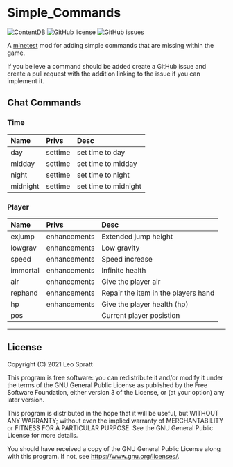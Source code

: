 # Simple_Commands
![ContentDB](https://content.minetest.net/packages/enchant97/simple_commands/shields/downloads/)
![GitHub license](https://img.shields.io/github/license/enchant97/minetest_simple_commands)
![GitHub issues](https://img.shields.io/github/issues/enchant97/minetest_simple_commands)

A [minetest](https://www.minetest.net/) mod for adding simple
commands that are missing within the game.

If you believe a command should be added
create a GitHub issue and create a pull
request with the addition linking to the issue
if you can implement it.

## Chat Commands
### Time
| Name     | Privs   | Desc                 |
|:---------|:--------|:---------------------|
| day      | settime | set time to day      |
| midday   | settime | set time to midday   |
| night    | settime | set time to night    |
| midnight | settime | set time to midnight |
### Player
| Name     | Privs        | Desc                                |
|:---------|:-------------|:------------------------------------|
| exjump   | enhancements | Extended jump height                |
| lowgrav  | enhancements | Low gravity                         |
| speed    | enhancements | Speed increase                      |
| immortal | enhancements | Infinite health                     |
| air      | enhancements | Give the player air                 |
| rephand  | enhancements | Repair the item in the players hand |
| hp       | enhancements | Give the player health (hp)         |
| pos      |              | Current player posistion            |

---

## License
Copyright (C) 2021  Leo Spratt

This program is free software: you can redistribute it and/or modify
it under the terms of the GNU General Public License as published by
the Free Software Foundation, either version 3 of the License, or
(at your option) any later version.

This program is distributed in the hope that it will be useful,
but WITHOUT ANY WARRANTY; without even the implied warranty of
MERCHANTABILITY or FITNESS FOR A PARTICULAR PURPOSE.  See the
GNU General Public License for more details.

You should have received a copy of the GNU General Public License
along with this program.  If not, see <https://www.gnu.org/licenses/>.
